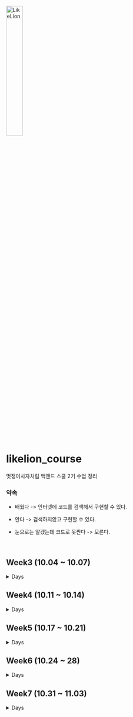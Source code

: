 <img src="https://user-images.githubusercontent.com/101695482/193738973-d6a68b74-cc8f-4486-b068-301374dc4ef6.jpg" width="30%" height="30%" title="LikeLion" alt="LikeLion"></img>
# likelion_course
멋쟁이사자처럼 백앤드 스쿨 2기 수업 정리

### 약속
 - 배웠다 -> 인터넷에 코드를 검색해서 구현할 수 있다.
 - 안다 -> 검색하지않고 구현할 수 있다.


 - 눈으로는 알겠는데 코드로 못짠다 -> 모른다.
<br>

## Week3 (10.04 ~ 10.07) 
<details><summary> Days </summary>

### day 2
 - git, github, source tree
 - Array
 - 화폐 매수를 구하는 프로그램 
 - 코드업 (코딩테스트)
   + 1156 : 짝수와 홀수
   + 1161 : 홀수와 짝수 그리고 더하기
   
### day 3
 - Intellij github Java Project 빌드
   + branch
   + git remote swap
 - Class 사용 이유
   + Constructor
   + calculator 구현
     + interface 사용
 - Collection
   - List
     - ArrayList

### day 4
- Collection
    - List
        - ArrayList
    - map
    - set
      - HashSet
        - Deduplication alphabet, number
- File
  - Read
      - one Byte Read
      - N Byte Read
      - Line Read

### day 5
- 대용량 데이터 처리
  - 2021 서울에서 가장 많이 이사간 지역 분석

</details>

## Week4 (10.11 ~ 10.14) 
<details><summary> Days </summary>

### day 2
 - Programmers
   - 자릿수 더하기
 - Code Up
   - C1278, 1620
 - AWS
   - Docker
     - MySQL 연결
   - Xshell
 - MySQL
   - create table
   - insert values

### day 3
- Algorithm
  - Code Up
    - getMaxOrMin
      - C1278, 1620
- 대용량 데이터 가공
  - MySQL
    - 서울시 병의원 데이터
  - Parse OOP 활용

### day 4
- Algorithm
    - Sort
      - bubble Sort
- 대용량 데이터 가공
  - TDD
  - DB Insert
  - parse

### day 5
- Algorithm
  - Sort
    - Insertion Sort
</details>

## Week5 (10.17 ~ 10.21)

<details><summary> Days </summary>

### day 1
- Algorithm
  - RepeatWrite
- codeup
  - c1443
- DB & Gradle 연결
  - select, insert

### day 2
- Algorithm
  - 정사각형, 직사각형 그리기
- codeup
    - c1859

### day 3
- Data Structure
    - Stack
      - push()
      - pop()
- codeup
    - c1859
- Spring 연결
  - Inversion of Control
- Single Ton Pattern
- 
### day 4
- Data Structure
    - Stack
      - isEmpty()
      - EmptyStackException

- Spring
  - TDD

### day 5
- Stack
  - codeup
  - programmers
- Spring
  - 전략 패턴
</details>

## Week6 (10.24 ~ 28)

<details>
<summary> Days </summary>

### day 1
- Algorithm
  - PriorityQueue
- Programmers
  - p42746
- Spring

### day 2
- Algorithm
  - Hash
- Programmers
  - p42576
- Spring
  - 토비의 스프링 1 ~ 3장 복습

### day 3
- Algorithm
  - Hash
    - Node 추가
- Spring
### day 3
- Algorithm
  - Hash
    - Node 추가
- Spring

### day 4
- Algorithm
  - Hash
    - Programmers
      - p 42576
- Spring
  - Get, Post, Put, Delete
  - Swagger

### day 5
- Algorithm
  - Hash
    - Programmers
      - p 1845
- Spring
  - Logger
  - ORM(Object Relational Mapping)
</details>

## Week7 (10.31 ~ 11.03)

<details>
<summary> Days </summary>

### day 1
- Algorithm
    - bruteforce
- Programmers
    - 42840
- Spring
  - lineParser

### day 2
- Algorithm
  - Prime Number
    - Strategy
- DB
  - Delete, Select

### day 3
- Algorithm
    - Prime Number
        - 에라토스테네스의 체
- DB
    - Delete, Select
### day 4
- Algorithm
    - Prime Number
        - 에라토스테네스의 체
- Docker
  - image
  - container
  - WordPress
  - option
    - -it -i -t -d -p -e
  - Priority, Property
  - volume
</details>